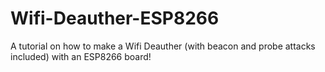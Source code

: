 # Wifi-Deauther-ESP8266
A tutorial on how to make a Wifi Deauther (with beacon and probe attacks included) with an ESP8266 board!

